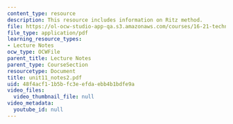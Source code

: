 ```yaml
---
content_type: resource
description: This resource includes information on Ritz method.
file: https://ol-ocw-studio-app-qa.s3.amazonaws.com/courses/16-21-techniques-for-structural-analysis-and-design-spring-2005/48f4acf11b5bfc3eefdaebb4b1bdfe9a_unit11_notes2.pdf
file_type: application/pdf
learning_resource_types:
- Lecture Notes
ocw_type: OCWFile
parent_title: Lecture Notes
parent_type: CourseSection
resourcetype: Document
title: unit11_notes2.pdf
uid: 48f4acf1-1b5b-fc3e-efda-ebb4b1bdfe9a
video_files:
  video_thumbnail_file: null
video_metadata:
  youtube_id: null
---
```

